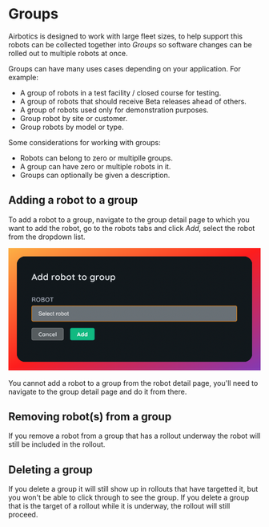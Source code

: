 # Groups

Airbotics is designed to work with large fleet sizes, to help support this robots can be collected together into _Groups_ so software changes can be rolled out to multiple robots at once.

Groups can have many uses cases depending on your application. For example:
- A group of robots in a test facility / closed course for testing.
- A group of robots that should receive Beta releases ahead of others.
- A group of robots used only for demonstration purposes.
- Group robot by site or customer.
- Group robots by model or type.

Some considerations for working with groups:
- Robots can belong to zero or multiplle groups.
- A group can have zero or multiple robots in it.
- Groups can optionally be given a description.

## Adding a robot to a group

To add a robot to a group, navigate to the group detail page to which you want to add the robot, go to the robots tabs and click _Add_, select the robot from the dropdown list.


![Adding a robot to a group.](../imgs/group-add-robot.png)

You cannot add a robot to a group from the robot detail page, you'll need to navigate to the group detail page and do it from there.

## Removing robot(s) from a group

If you remove a robot from a group that has a rollout underway the robot will still be included in the rollout.

## Deleting a group

If you delete a group it will still show up in rollouts that have targetted it, but you won't be able to click through to see the group. If you delete a group that is the target of a rollout while it is underway, the rollout will still proceed.